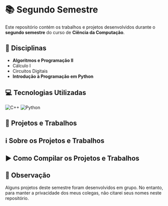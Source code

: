 # 📚 Segundo Semestre

Este repositório contém os trabalhos e projetos desenvolvidos durante o **segundo semestre** do curso de **Ciência da Computação**.

## 📖 Disciplinas
- **Algoritmos e Programação II**
- Cálculo I
- Circuitos Digitais
- **Introdução à Programação em Python**

## 💻 Tecnologias Utilizadas
![C++](https://img.shields.io/badge/C%2B%2B-00599C?style=for-the-badge&logo=c%2B%2B&logoColor=white)
![Python](https://img.shields.io/badge/Python-3776AB?style=for-the-badge&logo=python&logoColor=white)

## 🚀 Projetos e Trabalhos

## ℹ️ Sobre os Projetos e Trabalhos

## ▶️ Como Compilar os Projetos e Trabalhos

## 📝 Observação
Alguns projetos deste semestre foram desenvolvidos em grupo. No entanto, para manter a privacidade dos meus colegas, não citarei seus nomes neste repositório.